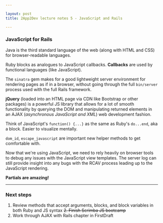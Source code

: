 ```yaml
---

layout: post
title: 2App2Dev lecture notes 5 - JavaScript and Rails

---
```


### JavaScript for Rails

Java is the third standard language of the web (along with HTML and CSS) for browser-readable languages.

Ruby blocks as analogues to JavaScript callbacks. **Callbacks** are used by functional languages (like JavaScript).

The `sinatra` gem makes for a good lightweight server environment for rendering pages as if in a browser, without going through the full `bin/server` process used with the full Rails framework.

**jQuery** (loaded into an HTML page via CDN like Bootstrap or other packages) is a powerful JS library that allows for a lot of smooth functionality by querying the DOM and manipulating returned elements in an AJAX (_asynchronous JavaScript and XML_) web development fashion.

Think of JavaScript's `function() {...}` as the same as Ruby's `do...end`, aka a block. Easier to visualize mentally.

`dom_id`, `escape_javascript` are important new helper methods to get comfortable with.

Now that we're using JavaScript, we need to rely heavily on browser tools to debug any issues with the JavaScript view templates. The server log can still provide insight into any bugs with the RCAV process leading up to the JavaScript rendering.

**Partials are amazing!**

---

### Next steps 
1. Review methods that accept arguments, blocks, and block variables  in both Ruby and JS syntax
~~2. Finish Scrimba JS bootcamp~~
3. Work through AJAX with Rails chapter in FirstDraft
